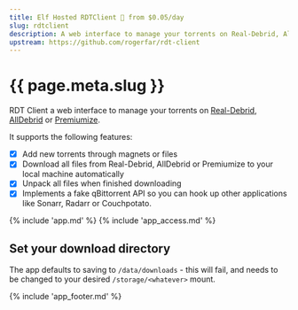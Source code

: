```yaml
---
title: Elf Hosted RDTClient 🧝 from $0.05/day
slug: rdtclient
description: A web interface to manage your torrents on Real-Debrid, AllDebrid or Premiumize
upstream: https://github.com/rogerfar/rdt-client
---
```


# {{ page.meta.slug }}

RDT Client a web interface to manage your torrents on [Real-Debrid](https://real-debrid.com/?id=1348683), [AllDebrid](https://alldebrid.com/?uid=2v91l) or [Premiumize](https://www.premiumize.me/).

It supports the following features:

* [x] Add new torrents through magnets or files
* [x] Download all files from Real-Debrid, AllDebrid or Premiumize to your local machine automatically
* [x] Unpack all files when finished downloading
* [x] Implements a fake qBittorrent API so you can hook up other applications like Sonarr, Radarr or Couchpotato.

{% include 'app.md' %}
{% include 'app_access.md' %}

## Set your download directory

The app defaults to saving to `/data/downloads` - this will fail, and needs to be changed to your desired `/storage/<whatever>` mount.

{% include 'app_footer.md' %}